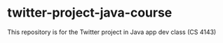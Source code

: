 # twitter-project-java-course
This repository is for the Twitter project in Java app dev class (CS 4143)
